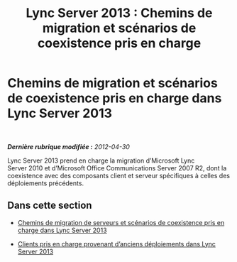 ﻿---
title: 'Lync Server 2013 : Chemins de migration et scénarios de coexistence pris en charge'
TOCTitle: Chemins de migration et scénarios de coexistence pris en charge
ms:assetid: 55449540-2f94-4a7c-9533-2b54e93fca58
ms:mtpsurl: https://technet.microsoft.com/fr-fr/library/Gg398367(v=OCS.15)
ms:contentKeyID: 49297286
ms.date: 05/20/2016
mtps_version: v=OCS.15
ms.translationtype: HT
---

# Chemins de migration et scénarios de coexistence pris en charge dans Lync Server 2013

 

_**Dernière rubrique modifiée :** 2012-04-30_

Lync Server 2013 prend en charge la migration d’Microsoft Lync Server 2010 et d’Microsoft Office Communications Server 2007 R2, dont la coexistence avec des composants client et serveur spécifiques à celles des déploiements précédents.

## Dans cette section

  - [Chemins de migration de serveurs et scénarios de coexistence pris en charge dans Lync Server 2013](lync-server-2013-supported-server-migration-paths-and-coexistence-scenarios.md)

  - [Clients pris en charge provenant d’anciens déploiements dans Lync Server 2013](lync-server-2013-supported-clients-from-previous-deployments.md)

